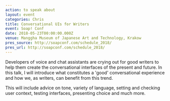 ```yaml
---
action: to speak about
layout: event
categories: Chris
title: Conversational UIs for Writers
event: Soap! Conf
date: 2018-05-23T00:00:00.000Z
venue: Manggha Museum of Japanese Art and Technology, Krakow
pres_source: http://soapconf.com/schedule_2018/
pres_url: http://soapconf.com/schedule_2018/
---
```


Developers of voice and chat assistants are crying out for good writers to help them create the conversational interfaces of the present and future. In this talk, I will introduce what constitutes a 'good' conversational experience and how we, as writers, can benefit from this trend.

This will include advice on tone, variety of language, setting and checking user context, testing interfaces, presenting choice and much more.
